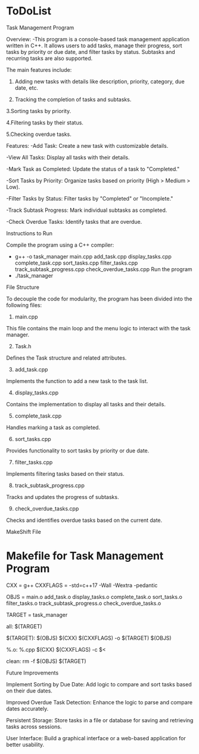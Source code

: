# ToDoList

Task Management Program

Overview: 
  -This program is a console-based task management application written in C++. 
    It allows users to add tasks, manage their progress, sort tasks by priority or due date, 
    and filter tasks by status. Subtasks and recurring tasks are also supported.



The main features include:
  1. Adding new tasks with details like description, priority, category, due date, etc.

  2. Tracking the completion of tasks and subtasks.

  3.Sorting tasks by priority.

  4.Filtering tasks by their status.

  5.Checking overdue tasks.



Features:
  -Add Task: Create a new task with customizable details.

  -View All Tasks: Display all tasks with their details.

  -Mark Task as Completed: Update the status of a task to "Completed."

  -Sort Tasks by Priority: Organize tasks based on priority (High > Medium > Low).

  -Filter Tasks by Status: Filter tasks by "Completed" or "Incomplete."

  -Track Subtask Progress: Mark individual subtasks as completed.

  -Check Overdue Tasks: Identify tasks that are overdue.


Instructions to Run

Compile the program using a C++ compiler:
- g++ -o task_manager main.cpp add_task.cpp display_tasks.cpp complete_task.cpp sort_tasks.cpp filter_tasks.cpp track_subtask_progress.cpp check_overdue_tasks.cpp
Run the program
- ./task_manager


File Structure

To decouple the code for modularity, the program has been divided into the following files:

1. main.cpp

  This file contains the main loop and the menu logic to interact with the task manager.

2. Task.h

  Defines the Task structure and related attributes.

3. add_task.cpp

  Implements the function to add a new task to the task list.

4. display_tasks.cpp

  Contains the implementation to display all tasks and their details.

5. complete_task.cpp

  Handles marking a task as completed.

6. sort_tasks.cpp

  Provides functionality to sort tasks by priority or due date.

7. filter_tasks.cpp

  Implements filtering tasks based on their status.

8. track_subtask_progress.cpp

  Tracks and updates the progress of subtasks.

9. check_overdue_tasks.cpp

  Checks and identifies overdue tasks based on the current date.



MakeShift File
# Makefile for Task Management Program

CXX = g++
CXXFLAGS = -std=c++17 -Wall -Wextra -pedantic

OBJS = main.o add_task.o display_tasks.o complete_task.o sort_tasks.o filter_tasks.o track_subtask_progress.o check_overdue_tasks.o

TARGET = task_manager

all: $(TARGET)

$(TARGET): $(OBJS)
	$(CXX) $(CXXFLAGS) -o $(TARGET) $(OBJS)

%.o: %.cpp
	$(CXX) $(CXXFLAGS) -c $<

clean:
	rm -f $(OBJS) $(TARGET)



Future Improvements

Implement Sorting by Due Date: Add logic to compare and sort tasks based on their due dates.

Improved Overdue Task Detection: Enhance the logic to parse and compare dates accurately.

Persistent Storage: Store tasks in a file or database for saving and retrieving tasks across sessions.

User Interface: Build a graphical interface or a web-based application for better usability.


